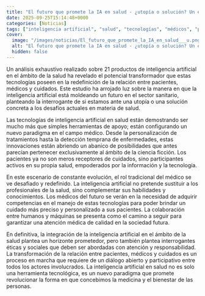 ```yaml
---
title: "El futuro que promete la IA en salud - ¿utopía o solución? Un estudio revela cómo redefine pacientes, médicos y cuidados"
date: 2025-09-25T15:14:48+0000
categories: [Noticias]
tags: ["inteligencia artificial", "salud", "tecnologías", "médicos", "pacientes", "atención médica", "innovaciones."]
cover:
  image: "/images/noticias/El_futuro_que_promete_la_IA_en_salud___u.png"
  alt: "El futuro que promete la IA en salud - ¿utopía o solución? Un estudio revela cómo redefine pacientes, médicos y cuidados"
  hidden: false
---
```


Un análisis exhaustivo realizado sobre 21 productos de inteligencia artificial en el ámbito de la salud ha revelado el potencial transformador que estas tecnologías poseen en la redefinición de la relación entre pacientes, médicos y cuidados. Este estudio ha arrojado luz sobre la manera en que la inteligencia artificial está moldeando un futuro en el sector sanitario, planteando la interrogante de si estamos ante una utopía o una solución concreta a los desafíos actuales en materia de salud.

Las tecnologías de inteligencia artificial en salud están demostrando ser mucho más que simples herramientas de apoyo; están configurando un nuevo paradigma en el campo médico. Desde la personalización de tratamientos hasta la detección temprana de enfermedades, estas innovaciones están abriendo un abanico de posibilidades que antes parecían pertenecer exclusivamente al ámbito de la ciencia ficción. Los pacientes ya no son meros receptores de cuidados, sino participantes activos en su propia salud, empoderados por la información y la tecnología.

En este escenario de constante evolución, el rol tradicional del médico se ve desafiado y redefinido. La inteligencia artificial no pretende sustituir a los profesionales de la salud, sino complementar sus habilidades y conocimientos. Los médicos del futuro se verán en la necesidad de adquirir competencias en el manejo de estas tecnologías para poder brindar un cuidado más preciso y personalizado a sus pacientes. La colaboración entre humanos y máquinas se presenta como el camino a seguir para garantizar una atención médica de calidad en la sociedad futura.

En definitiva, la integración de la inteligencia artificial en el ámbito de la salud plantea un horizonte prometedor, pero también plantea interrogantes éticas y sociales que deben ser abordadas con atención y responsabilidad. La transformación de la relación entre pacientes, médicos y cuidados es un proceso en marcha que requiere de un diálogo abierto y participativo entre todos los actores involucrados. La inteligencia artificial en salud no es solo una herramienta tecnológica, es un nuevo paradigma que promete revolucionar la forma en que concebimos la medicina y el bienestar de las personas.
